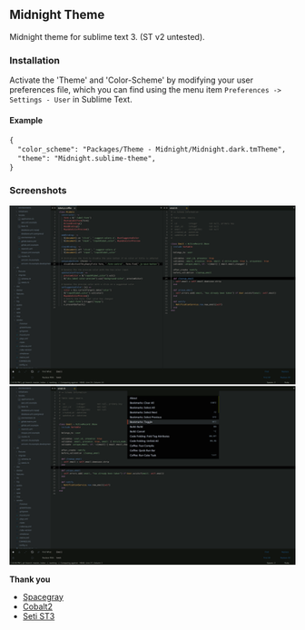 ## Midnight Theme

Midnight theme for sublime text 3. (ST v2 untested).

### Installation

Activate the 'Theme' and 'Color-Scheme' by modifying your user preferences file, which you can find using the menu item
`Preferences -> Settings - User` in Sublime Text.

#### Example
```
{
  "color_scheme": "Packages/Theme - Midnight/Midnight.dark.tmTheme",
  "theme": "Midnight.sublime-theme",
}
```

### Screenshots

![Midnight Dark](Screenshots/midnight_dark1.png)
![Midnight Dark](Screenshots/midnight_dark2.png)

__Thank you__

* [Spacegray](https://github.com/kkga/spacegray)
* [Cobalt2](https://github.com/wesbos/cobalt2)
* [Seti ST3](https://github.com/ctf0/Seti_ST3)
